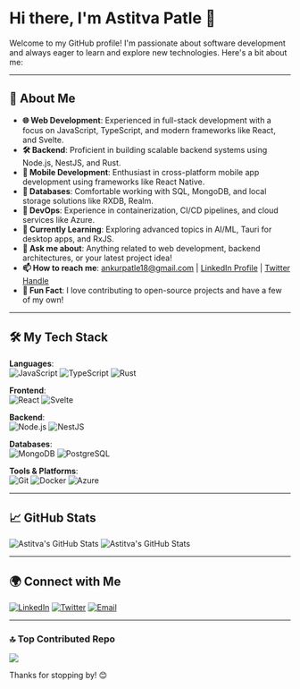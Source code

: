 # Hi there, I'm Astitva Patle 👋

Welcome to my GitHub profile! I'm passionate about software development and always eager to learn and explore new technologies. Here's a bit about me:

---

## 🚀 About Me

- **🌐 Web Development**: Experienced in full-stack development with a focus on JavaScript, TypeScript, and modern frameworks like React, and Svelte.
- **🛠️ Backend**: Proficient in building scalable backend systems using Node.js, NestJS, and Rust.
- **📱 Mobile Development**: Enthusiast in cross-platform mobile app development using frameworks like React Native.
- **💾 Databases**: Comfortable working with SQL, MongoDB, and local storage solutions like RXDB, Realm.
- **🔧 DevOps**: Experience in containerization, CI/CD pipelines, and cloud services like Azure.
- **🌱 Currently Learning**: Exploring advanced topics in AI/ML, Tauri for desktop apps, and RxJS.
- **💬 Ask me about**: Anything related to web development, backend architectures, or your latest project idea!
- **📫 How to reach me**: [ankurpatle18@gmail.com](mailto:ankurpatle18@gmail.com) | [LinkedIn Profile](https://www.linkedin.com/in/astitvapatle/) | [Twitter Handle](https://x.com/AstitvaPatle)
- **🌟 Fun Fact**: I love contributing to open-source projects and have a few of my own!

---

## 🛠️ My Tech Stack

**Languages**:  
![JavaScript](https://img.shields.io/badge/-JavaScript-F7DF1E?style=flat-square&logo=javascript&logoColor=black) ![TypeScript](https://img.shields.io/badge/-TypeScript-007ACC?style=flat-square&logo=typescript&logoColor=white) ![Rust](https://img.shields.io/badge/-Rust-000000?style=flat-square&logo=rust&logoColor=white)

**Frontend**:  
![React](https://img.shields.io/badge/-React-61DAFB?style=flat-square&logo=react&logoColor=black) ![Svelte](https://img.shields.io/badge/-Svelte-FF3E00?style=flat-square&logo=svelte&logoColor=white)

**Backend**:  
![Node.js](https://img.shields.io/badge/-Node.js-339933?style=flat-square&logo=node.js&logoColor=white) ![NestJS](https://img.shields.io/badge/-NestJS-E0234E?style=flat-square&logo=nestjs&logoColor=white)

**Databases**:  
![MongoDB](https://img.shields.io/badge/-MongoDB-47A248?style=flat-square&logo=mongodb&logoColor=white) ![PostgreSQL](https://img.shields.io/badge/-PostgreSQL-336791?style=flat-square&logo=postgresql&logoColor=white)

**Tools & Platforms**:  
![Git](https://img.shields.io/badge/-Git-F05032?style=flat-square&logo=git&logoColor=white) ![Docker](https://img.shields.io/badge/-Docker-2496ED?style=flat-square&logo=docker&logoColor=white) ![Azure](https://img.shields.io/badge/-Azure-0078D4?style=flat-square&logo=microsoft-azure&logoColor=white)

---

## 📈 GitHub Stats

![Astitva's GitHub Stats](https://github-readme-stats.vercel.app/api?username=Astitva877&show_icons=true&theme=radical)
![Astitva's GitHub Stats](https://github-readme-streak-stats.herokuapp.com/?user=Astitva877&show_icons=true&theme=radical)

---

## 🌍 Connect with Me

[![LinkedIn](https://img.shields.io/badge/-LinkedIn-0A66C2?style=flat-square&logo=linkedin&logoColor=white)]([https://www.linkedin.com/in/your-linkedin-username](https://www.linkedin.com/in/astitvapatle/)) [![Twitter](https://img.shields.io/badge/-Twitter-1DA1F2?style=flat-square&logo=twitter&logoColor=white)]([https://twitter.com/your-twitter-handle](https://x.com/AstitvaPatle)) [![Email](https://img.shields.io/badge/-Email-D14836?style=flat-square&logo=gmail&logoColor=white)](mailto:ankurpatle18@gmail.com)

---

### 🔝 Top Contributed Repo
![](https://github-contributor-stats.vercel.app/api?username=Astitva877&limit=5&theme=dark&combine_all_yearly_contributions=true)

Thanks for stopping by! 😊

